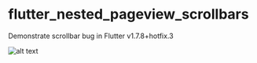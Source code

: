 # flutter_nested_pageview_scrollbars
Demonstrate scrollbar bug in Flutter v1.7.8+hotfix.3

![alt text](https://github.com/coreysprague/https://github.com/coreysprague/flutter_nested_pageview_scrollbars/blob/master/scrollbar_bug.mov.gif "Demonstration")